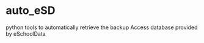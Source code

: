 # auto_eSD
python tools to automatically retrieve the backup Access database provided by eSchoolData
